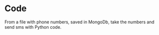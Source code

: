 # Code
From a file with phone numbers, saved in MongoDb, take the numbers and send sms with Python code.
